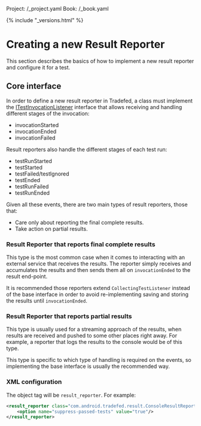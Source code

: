 Project: /_project.yaml
Book: /_book.yaml

{% include "_versions.html" %}

<!--
  Copyright 2019 The Android Open Source Project

  Licensed under the Apache License, Version 2.0 (the "License");
  you may not use this file except in compliance with the License.
  You may obtain a copy of the License at

      http://www.apache.org/licenses/LICENSE-2.0

  Unless required by applicable law or agreed to in writing, software
  distributed under the License is distributed on an "AS IS" BASIS,
  WITHOUT WARRANTIES OR CONDITIONS OF ANY KIND, either express or implied.
  See the License for the specific language governing permissions and
  limitations under the License.
-->

# Creating a new Result Reporter

This section describes the basics of how to implement a new result reporter and
configure it for a test.

## Core interface

In order to define a new result reporter in Tradefed, a class must implement
the
[ITestInvocationListener](https://android.googlesource.com/platform/tools/tradefederation/+/refs/heads/master/src/com/android/tradefed/result/ITestInvocationListener.java)
interface that allows receiving and handling different stages of the
invocation:

*   invocationStarted
*   invocationEnded
*   invocationFailed

Result reporters also handle the different stages of each test run:

*   testRunStarted
*   testStarted
*   testFailed/testIgnored
*   testEnded
*   testRunFailed
*   testRunEnded

Given all these events, there are two main types of result reporters, those that:

*   Care only about reporting the final complete results.
*   Take action on partial results.

### Result Reporter that reports final complete results

This type is the most common case when it comes to interacting with an external
service that receives the results. The reporter simply receives and accumulates
the results and then sends them all on `invocationEnded` to the result end-point.

It is recommended those reporters extend `CollectingTestListener` instead
of the base interface in order to avoid re-implementing saving and storing the
results until `invocationEnded`.

### Result Reporter that reports partial results

This type is usually used for a streaming approach of the results, when results
are received and pushed to some other places right away. For example, a reporter
that logs the results to the console would be of this type.

This type is specific to which type of handling is required on the events,
so implementing the base interface is usually the recommended way.

### XML configuration

The object tag will be `result_reporter`. For example:

```xml
<result_reporter class="com.android.tradefed.result.ConsoleResultReporter">
    <option name="suppress-passed-tests" value="true"/>
</result_reporter>
```
